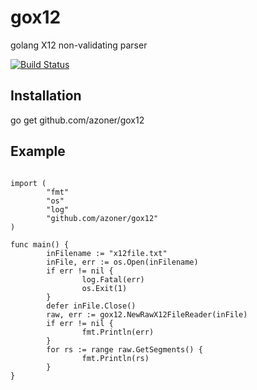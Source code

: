 gox12
===

golang X12 non-validating parser

[![Build Status](https://travis-ci.org/azoner/gox12.png)](https://travis-ci.org/azoner/gox12)

Installation
------------

  go get github.com/azoner/gox12


Example
-----

```package main

import (
        "fmt"
        "os"
        "log"
        "github.com/azoner/gox12"
)

func main() {
        inFilename := "x12file.txt"
        inFile, err := os.Open(inFilename)
        if err != nil {
                log.Fatal(err)
                os.Exit(1)
        }
        defer inFile.Close()
        raw, err := gox12.NewRawX12FileReader(inFile)
        if err != nil {
                fmt.Println(err)
        }
        for rs := range raw.GetSegments() {
                fmt.Println(rs)
        }
}

```
